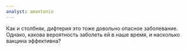 ```yaml
---
analyst: amantonio
---
```


Как и столбняк, дифтерия это тоже довольно опасное заболевание. Однако, какова вероятность заболеть ей в наше время, и насколько вакцина эффективна?
